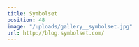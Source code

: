 ```yaml
---
title: Symbolset
position: 48
image: "/uploads/gallery__symbolset.jpg"
url: http://blog.symbolset.com/
---
```


